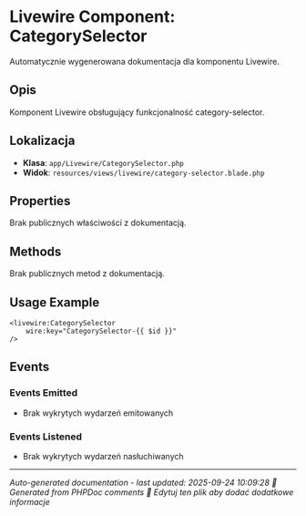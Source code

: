 # Livewire Component: CategorySelector

Automatycznie wygenerowana dokumentacja dla komponentu Livewire.

## Opis
Komponent Livewire obsługujący funkcjonalność category-selector.

## Lokalizacja
- **Klasa**: `app/Livewire/CategorySelector.php`
- **Widok**: `resources/views/livewire/category-selector.blade.php`



## Properties
Brak publicznych właściwości z dokumentacją.

## Methods
Brak publicznych metod z dokumentacją.

## Usage Example
```blade
<livewire:CategorySelector
    wire:key="CategorySelector-{{ $id }}"
/>
```

## Events

### Events Emitted
- Brak wykrytych wydarzeń emitowanych

### Events Listened
- Brak wykrytych wydarzeń nasłuchiwanych

---
*Auto-generated documentation - last updated: 2025-09-24 10:09:28*
*🤖 Generated from PHPDoc comments*
*📝 Edytuj ten plik aby dodać dodatkowe informacje*